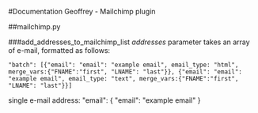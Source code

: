 #Documentation Geoffrey - Mailchimp plugin

##mailchimp.py

###add_addresses_to_mailchimp_list
_addresses_ parameter takes an array of e-mail, formatted as follows:

	"batch": [{"email": "email": "example email", email_type: "html", merge_vars:{"FNAME":"first", "LNAME": "last"}}, {"email": "email": "example email", email_type: "text", merge_vars:{"FNAME":"first", "LNAME": "last"}}]

single e-mail address:
	"email": {
        "email": "example email"
    }

 